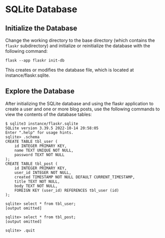 # SQLite Database

## Initialize the Database

Change the working directory to the base directory (which contains the
`flaskr` subdirectory) and initialize or reinitialize the database with the
following command:

```shell
flask --app flaskr init-db
```

This creates or modifies the database file, which is located at
instance/flaskr.sqlite.

## Explore the Database

After initializing the SQLite database and using the flaskr application to
create a user and one or more blog posts, use the following commands to view
the contents of the database tables:

```
$ sqlite3 instance/flaskr.sqlite
SQLite version 3.39.5 2022-10-14 20:58:05
Enter ".help" for usage hints.
sqlite> .schema
CREATE TABLE tbl_user (
    id INTEGER PRIMARY KEY,
    name TEXT UNIQUE NOT NULL,
    password TEXT NOT NULL
);
CREATE TABLE tbl_post (
    id INTEGER PRIMARY KEY,
    user_id INTEGER NOT NULL,
    created TIMESTAMP NOT NULL DEFAULT CURRENT_TIMESTAMP,
    title TEXT NOT NULL,
    body TEXT NOT NULL,
    FOREIGN KEY (user_id) REFERENCES tbl_user (id)
);

sqlite> select * from tbl_user;
[output omitted]

sqlite> select * from tbl_post;
[output omitted]

sqlite> .quit
```
